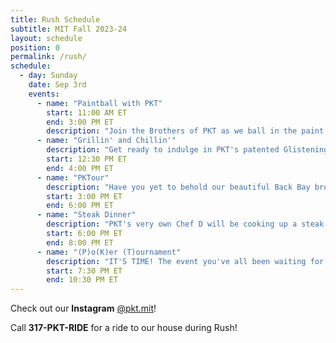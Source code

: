 ```yaml
---
title: Rush Schedule
subtitle: MIT Fall 2023-24
layout: schedule
position: 0
permalink: /rush/
schedule:
  - day: Sunday
    date: Sep 3rd
    events:
      - name: "Paintball with PKT"
        start: 11:00 AM ET
        end: 3:00 PM ET
        description: "Join the Brothers of PKT as we ball in the paint or paint some balls or whatever "Paintball" means."
      - name: "Grillin' and Chillin'"
        description: "Get ready to indulge in PKT's patented Glistening Glizzy™️. It's not a hot dog it's a hawt dawg. Some call it the Michael Jordan of BBQ. The Bussin' Burger™️ (Scottie Pippen of BBQ) will also feature."
        start: 12:30 PM ET
        end: 4:00 PM ET
      - name: "PKTour"
        description: "Have you yet to behold our beautiful Back Bay brownstone? Call 317-PKT-RIDE to come see the house and get to know the brothers of PKT."
        start: 3:00 PM ET
        end: 6:00 PM ET
      - name: "Steak Dinner"
        description: "PKT's very own Chef D will be cooking up a steak dinner fit for royalty right before our annual Poker Tournament!"
        start: 6:00 PM ET
        end: 8:00 PM ET
      - name: "(P)o(K)er (T)ournament"
        description: "IT'S TIME! The event you've all been waiting for. Call 317-PKT-RIDE for an escort to the OG rush poker tournament. You'll have a chance at winning airpod pros, a brand new speaker, a fitbit, and more."
        start: 7:30 PM ET
        end: 10:30 PM ET
---
```


<p class="text-center">Check out our <strong>Instagram</strong> <a href="https://peckbot.com/instagram" target="_blank">@pkt.mit</a>!</p>
<p class="text-center">Call <strong>317-PKT-RIDE</strong> for a ride to our house during Rush!</p>
